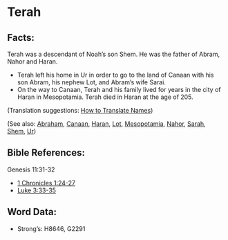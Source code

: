 # Terah

## Facts:

Terah was a descendant of Noah’s son Shem. He was the father of Abram, Nahor and Haran.

* Terah left his home in Ur in order to go to the land of Canaan with his son Abram, his nephew Lot, and Abram’s wife Sarai.
* On the way to Canaan, Terah and his family lived for years in the city of Haran in Mesopotamia. Terah died in Haran at the age of 205.

(Translation suggestions: [How to Translate Names](../../translate/translate-names))

(See also: [Abraham](../names/abraham.md), [Canaan](../names/canaan.md), [Haran](../names/haran.md), [Lot](../names/lot.md), [Mesopotamia](../names/mesopotamia.md), [Nahor](../names/nahor.md), [Sarah](../names/sarah.md), [Shem](../names/shem.md), [Ur](../names/ur.md))

## Bible References:

Genesis 11:31-32

* [1 Chronicles 1:24-27](rc://en/tn/help/1ch/01/24)
* [Luke 3:33-35](rc://en/tn/help/luk/03/33)

## Word Data:

* Strong’s: H8646, G2291
